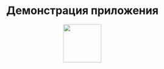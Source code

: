 <h1 align="center">
  Демонстрация приложения
</h1>

<div id="header" align="center">
  <img src="https://github.com/Ivan171777/my-app/blob/main/assets/gif/IMG_9263.gif" width="100"/>
</div>
